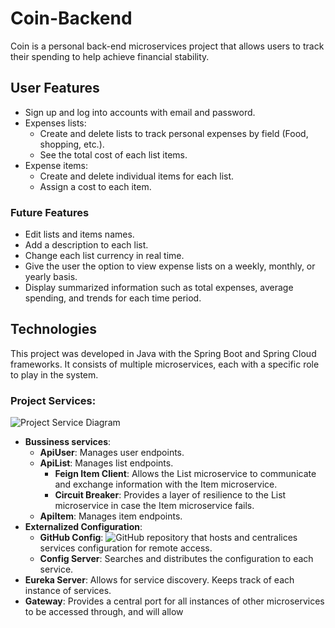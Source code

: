 # Coin-Backend
Coin is a personal back-end microservices project that allows users to track their spending to help achieve financial stability.
## User Features
* Sign up and log into accounts with email and password.
* Expenses lists:
  * Create and delete lists to track personal expenses by field (Food, shopping, etc.).
  * See the total cost of each list items.
* Expense items:
  * Create and delete individual items for each list.
  * Assign a cost to each item.
### Future Features
* Edit lists and items names.
* Add a description to each list.
* Change each list currency in real time.
* Give the user the option to view expense lists on a weekly, monthly, or yearly basis.
* Display summarized information such as total expenses, average spending, and trends for each time period.
## Technologies
This project was developed in Java with the Spring Boot and Spring Cloud frameworks. It consists of multiple microservices, each with a specific role to play in the system.
### Project Services:
![Project Service Diagram](https://github.com/TomyAlberdi/Coin-Backend/assets/66546046/98efc41c-b1a7-4ef7-a479-4cf7aa8c74d9)
* **Bussiness services**:
  * **ApiUser**: Manages user endpoints.
  * **ApiList**: Manages list endpoints.
    * **Feign Item Client**: Allows the List microservice to communicate and exchange information with the Item microservice.
    * **Circuit Breaker**: Provides a layer of resilience to the List microservice in case the Item microservice fails.
  * **ApiItem**: Manages item endpoints.
* **Externalized Configuration**:
  * **GitHub Config**: ![GitHub repository](https://github.com/TomyAlberdi/Coin-Config) that hosts and centralices services configuration for remote access. 
  * **Config Server**: Searches and distributes the configuration to each service.
* **Eureka Server**: Allows for service discovery. Keeps track of each instance of services.
* **Gateway**: Provides a central port for all instances of other microservices to be accessed through, and will allow 
